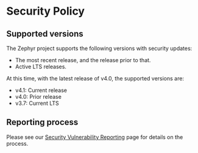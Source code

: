 # Security Policy

## Supported versions

The Zephyr project supports the following versions with security
updates:

  - The most recent release, and the release prior to that.
  - Active LTS releases.

At this time, with the latest release of v4.0, the supported
versions are:

  - v4.1: Current release
  - v4.0: Prior release
  - v3.7: Current LTS

## Reporting process

Please see our [Security Vulnerability
Reporting](https://docs.zephyrproject.org/latest/security/reporting.html)
page for details on the process.
